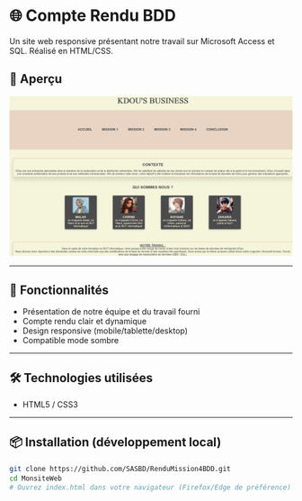# 🌐 Compte Rendu BDD

Un site web responsive présentant notre travail sur Microsoft Access et SQL. Réalisé en HTML/CSS.

## 📸 Aperçu

![Capture d'écran du site](./assets/images/IndexScreenshot.PNG)

---

## 🚀 Fonctionnalités

- Présentation de notre équipe et du travail fourni
- Compte rendu clair et dynamique
- Design responsive (mobile/tablette/desktop)
- Compatible mode sombre
---

## 🛠️ Technologies utilisées

- HTML5 / CSS3

---

## 📦 Installation (développement local)

```bash
git clone https://github.com/SASBD/RenduMission4BDD.git
cd MonsiteWeb
# Ouvrez index.html dans votre navigateur (Firefox/Edge de préférence)

